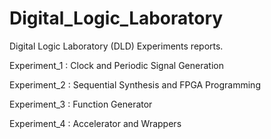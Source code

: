 # Digital_Logic_Laboratory

Digital Logic Laboratory (DLD) Experiments reports.

Experiment_1 : Clock and Periodic Signal Generation

Experiment_2 : Sequential Synthesis and FPGA Programming

Experiment_3 : Function Generator

Experiment_4 : Accelerator and Wrappers

